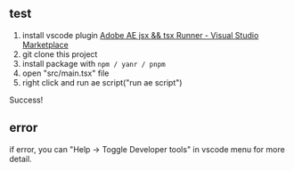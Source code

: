 ## test

1. install vscode plugin [Adobe AE jsx &amp;&amp; tsx Runner - Visual Studio Marketplace](https://marketplace.visualstudio.com/items?itemName=yuelili.ae-tsx-runner)
2. git clone this project
3. install package with `npm / yanr / pnpm`
4. open "src/main.tsx" file
5. right click and run ae script("run ae script")

Success!

## error

if error, you can "Help -> Toggle Developer tools" in vscode menu for more detail.
